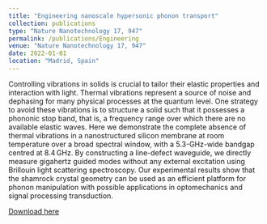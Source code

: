 ```yaml
---
title: "Engineering nanoscale hypersonic phonon transport"
collection: publications
type: "Nature Nanotechnology 17, 947"
permalink: /publications/Engineering
venue: "Nature Nanotechnology 17, 947"
date: 2022-01-01
location: "Madrid, Spain"
---
```


Controlling vibrations in solids is crucial to tailor their elastic properties and interaction with light. Thermal vibrations represent a source of noise and dephasing for many physical processes at the quantum level. One strategy to avoid these vibrations is to structure a solid such that it possesses a phononic stop band, that is, a frequency range over which there are no available elastic waves. Here we demonstrate the complete absence of thermal vibrations in a nanostructured silicon membrane at room temperature over a broad spectral window, with a 5.3-GHz-wide bandgap centred at 8.4 GHz. By constructing a line-defect waveguide, we directly measure gigahertz guided modes without any external excitation using Brillouin light scattering spectroscopy. Our experimental results show that the shamrock crystal geometry can be used as an efficient platform for phonon manipulation with possible applications in optomechanics and signal processing transduction.

[Download here](https://pdgarfer.github.io/files/Engineering.pdf)
